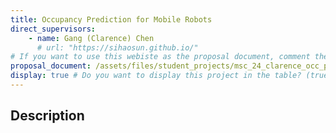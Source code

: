 ```yaml
---
title: Occupancy Prediction for Mobile Robots
direct_supervisors: 
    - name: Gang (Clarence) Chen 
      # url: "https://sihaosun.github.io/"
# If you want to use this webiste as the proposal document, comment the proposal_document, just write in the body of the document with markdown
proposal_document: /assets/files/student_projects/msc_24_clarence_occ_prediction.pdf
display: true # Do you want to display this project in the table? (true/false)
---
```


<!-- # Title will be added automatically -->

## Description

